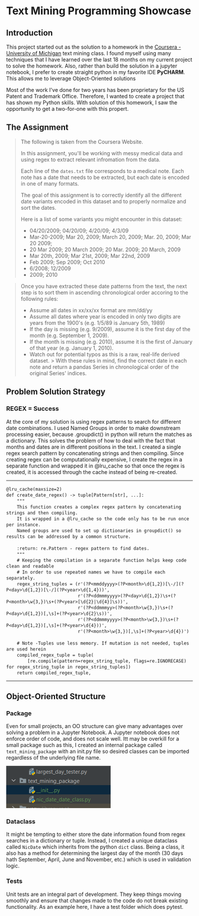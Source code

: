 # Text Mining Programming Showcase

## Introduction

This project started out as the solution to a homework in
the [Coursera - University of Michigan](https://www.coursera.org/learn/python-text-mining)
text mining class. I found myself using many techniques that I have learned over the last 18 months on my current
project to solve the homework. Also, rather than build the solution in a jupyter notebook, I prefer to create
straight python in my favorite IDE **PyCHARM**. This allows me to leverage Object-Oriented solutions

Most of the work I've done for two years has been proprietary for the US Patent and Trademark Office.
Therefore, I wanted to create a project that has shown my Python skills. With solution of this homework, I saw the
opportunity
to get a two-for-one with this propert.

## The Assignment

> The following is taken from the Coursera Website.
>
> In this assignment, you'll be working with messy medical data and using regex to extract relevant infromation from the
> data.
>
> Each line of the `dates.txt` file corresponds to a medical note. Each note has a date that needs to be extracted, but
> each date is encoded in one of many formats.
>
> The goal of this assignment is to correctly identify all the different date variants encoded in this dataset and to
> properly normalize and sort the dates.
>
> Here is a list of some variants you might encounter in this dataset:
> * 04/20/2009; 04/20/09; 4/20/09; 4/3/09
> * Mar-20-2009; Mar 20, 2009; March 20, 2009; Mar. 20, 2009; Mar 20 2009;
> * 20 Mar 2009; 20 March 2009; 20 Mar. 2009; 20 March, 2009
> * Mar 20th, 2009; Mar 21st, 2009; Mar 22nd, 2009
> * Feb 2009; Sep 2009; Oct 2010
> * 6/2008; 12/2009
> * 2009; 2010

> Once you have extracted these date patterns from the text, the next step is to sort them in ascending chronological
> order accoring to the following rules:
> * Assume all dates in xx/xx/xx format are mm/dd/yy
> * Assume all dates where year is encoded in only two digits are years from the 1900's (e.g. 1/5/89 is January 5th,
    1989)
> * If the day is missing (e.g. 9/2009), assume it is the first day of the month (e.g. September 1, 2009).
> * If the month is missing (e.g. 2010), assume it is the first of January of that year (e.g. January 1, 2010).
> * Watch out for potential typos as this is a raw, real-life derived dataset.
    > With these rules in mind, find the correct date in each note and return a pandas Series in chronological order of
    the original Series' indices.

## Problem Solution Strategy

### REGEX = Success

At the core of my solution is using regex patterns to search for different date combinations.
I used Named Groups in order to make downstream processing easier, because .groupdict() in python will return the
matches as a dictionary. This solves the problem of how to deal with the fact that months and dates are in different
positions in the text. I created a single regex search pattern by concatenating strings and then compiling.
Since creating regex can be computationally expensive, I create the regex in a separate function and wrapped it in
@lru_cache
so that once the regex is created, it is accessed through the cache instead of being re-created.

---

    @lru_cache(maxsize=2)
    def create_date_regex() -> tuple[Pattern[str], ...]:
        """
        This function creates a complex regex pattern by concatenating strings and then compiling.
        It is wrapped in a @lru_cache so the code only has to be run once per instance.
        Named groups are used to set up dictionaries in groupdict() so results can be addressed by a common structure.
    
        :return: re.Pattern - regex pattern to find dates.
        """
        # Keeping the compilation in a separate function helps keep code clean and readable
        # In order to use repeated names we have to compile each separately.
        regex_string_tuples = (r'(?P<mmddyyyy>(?P<month>\d{1,2})[\-/](?P<day>\d{1,2})[\-/](?P<year>\d{1,4}))',
                               r'(?P<ddmmmyyyy>(?P<day>\d{1,2})\s+(?P<month>\w{3,})\s+(?P<year>[\d{2}|\d{4}]\s))',
                               r'(?P<ddmmmyy>(?P<month>\w{3,})\s+(?P<day>\d{1,2})[,\s]+(?P<year>\d{2}\s))',
                               r'(?P<ddmmmyyyy>(?P<month>\w{3,})\s+(?P<day>\d{1,2})[,\s]+(?P<year>\d{4}))',
                               r'(?P<month>\w{3,})[,\s]+(?P<year>\d{4})')
    
        # Note -Tuples use less memory. If mutation is not needed, tuples are used herein
        compiled_regex_tuple = tuple(
            [re.compile(pattern=regex_string_tuple, flags=re.IGNORECASE) for regex_string_tuple in regex_string_tuples])
        return compiled_regex_tuple,

---

## Object-Oriented Structure

### Package

Even for small projects, an OO structure can give many advantages over solving a problem in a Jupyter Notebook.
A Jupyter notebook does not enforce order of code, and does not scale well. Itt may be overkill for a small package such
as this, I created an internal package called `text_mining_package`
with an init.py file so desired classes can be imported regardless of the underlying file name.

![img.png](pachage_creation.png)

### Dataclass

It might be tempting to either store the date information found from regex searches in a dictionary or tuple. Instead,
I created a unique dataclass called ``NicDate`` which inherits from the python ``dict`` class. Being a class, it also
has a method for determining the largest day of the month (30 days hath September, April, June and November, etc.) which
is used in validation logic.

### Tests

Unit tests are an integral part of development. They keep things moving smoothly and ensure that changes
made to the code do not break existing functionality. As an example here, I have a test folder which does
pytest. 
